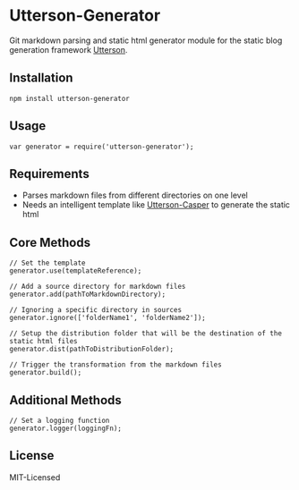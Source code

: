 # Utterson-Generator
Git markdown parsing and static html generator module for the static blog generation framework [Utterson](https://github.com/zusatzstoff/utterson).

## Installation

```
npm install utterson-generator
```

## Usage

```
var generator = require('utterson-generator');
```

## Requirements

* Parses markdown files from different directories on one level
* Needs an intelligent template like [Utterson-Casper](https://github.com/zusatzstoff/utterson-casper) to generate the static html

## Core Methods

```
// Set the template
generator.use(templateReference);

// Add a source directory for markdown files
generator.add(pathToMarkdownDirectory);

// Ignoring a specific directory in sources
generator.ignore(['folderName1', 'folderName2']);

// Setup the distribution folder that will be the destination of the static html files
generator.dist(pathToDistributionFolder);

// Trigger the transformation from the markdown files
generator.build();
```

## Additional Methods

```
// Set a logging function
generator.logger(loggingFn);
```

## License
MIT-Licensed